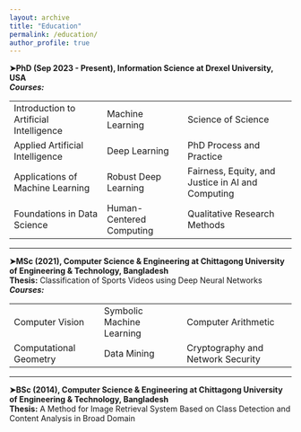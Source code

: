 ```yaml
---
layout: archive
title: "Education"
permalink: /education/
author_profile: true
---
```


**➤PhD (Sep 2023 - Present), Information Science at Drexel University, USA** <br />
***Courses:***  
<table>
  <tr>
    <td>Introduction to Artificial Intelligence</td>
    <td>Machine Learning</td>
    <td>Science of Science</td>
  </tr>
  <tr>
    <td>Applied Artificial Intelligence</td>
    <td>Deep Learning</td>
    <td>PhD Process and Practice</td>
  </tr>
  <tr>
    <td>Applications of Machine Learning</td>
    <td>Robust Deep Learning</td>
    <td>Fairness, Equity, and Justice in AI and Computing</td>
  </tr>
  <tr>
    <td>Foundations in Data Science</td>
    <td>Human-Centered Computing</td>
    <td>Qualitative Research Methods</td>
  </tr>
</table>
<hr>

**➤MSc (2021), Computer Science & Engineering at Chittagong University of Engineering & Technology, Bangladesh** <br />
**Thesis:** Classification of Sports Videos using Deep Neural Networks <br />
***Courses:***  
<table>
  <tr>
    <td>Computer Vision</td>
    <td>Symbolic Machine Learning</td>
    <td>Computer Arithmetic</td>
  </tr>
  <tr>
    <td>Computational Geometry</td>
    <td>Data Mining</td>
    <td>Cryptography and Network Security</td>
  </tr>
</table>
<hr>

**➤BSc (2014), Computer Science & Engineering at Chittagong University of Engineering & Technology, Bangladesh** <br />
**Thesis:** A Method for Image Retrieval System Based on Class Detection and Content Analysis in Broad Domain
